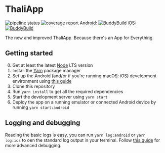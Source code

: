 ThaliApp
==============

[![pipeline status](https://gitlab.science.ru.nl/thalia/ThaliApp/badges/master/pipeline.svg)](https://gitlab.science.ru.nl/thalia/ThaliApp/commits/master) [![coverage report](https://gitlab.science.ru.nl/thalia/ThaliApp/badges/master/coverage.svg)](https://gitlab.science.ru.nl/thalia/ThaliApp/commits/master)
Android: [![BuddyBuild](https://dashboard.buddybuild.com/api/statusImage?appID=59b91aadba233f000121b9d3&branch=master&build=latest)](https://dashboard.buddybuild.com/apps/59b91aadba233f000121b9d3/build/latest?branch=master)
iOS: [![BuddyBuild](https://dashboard.buddybuild.com/api/statusImage?appID=59b56f51ff3d3c000160a8fa&branch=master&build=latest)](https://dashboard.buddybuild.com/apps/59b56f51ff3d3c000160a8fa/build/latest?branch=master)

The new and improved ThaliApp. Because there's an App for Everything.




Getting started
---------------

0. Get at least the latest [Node](https://nodejs.org/en/) LTS version
1. Install the [Yarn](https://yarnpkg.com/) package manager
2. Set up the Android (and/or if you're running macOS: iOS) development environment using [this guide](https://facebook.github.io/react-native/docs/getting-started.html#android-development-environment)
3. Clone this repository
4. Run `yarn install` to get all the required dependencies
5. Start the development server using `yarn start`
6. Deploy the app on a running emulator or connected Android device by running `yarn start:android`


Logging and debugging
---------------

Reading the basic logs is easy, you can run `yarn log:android` or `yarn log:ios` to oen the standard log output in your terminal.
Follow [this guide](https://facebook.github.io/react-native/docs/debugging.html) for more advanced debugging.
